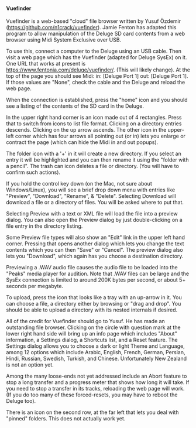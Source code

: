 #### Vuefinder

Vuefinder is a web-based "cloud" file browser written by Yusuf Özdemir (https://github.com/n1crack/vuefinder). Jamie Fenton has adapted this program to allow manipulation of the Deluge SD card contents from a web browser using Midi System Exclusive over USB.

To use this, connect a computer to the Deluge using an USB cable. Then visit a web page which has the Vuefinder (adapted for Deluge SysEx) on it. One URL that works at present is https://www.fentonia.com/deluge/vuefinder/. (This will likely change). At the top of the page you should see Midi: in: [Deluge Port 1] out: [Deluge Port 1]. If those values are "None", check the cable and the Deluge and reload the web page.

When the connection is established, press the "home" icon and you should see a listing of the contents of the SD card in the Deluge.

In the upper right hand corner is an icon made out of 4 rectangles. Press that to switch from icons to list file format. Clicking on a directory entries descends. Clicking on the up arrow ascends. The other icon in the upper-left corner which has four arrows all pointing out (or in) lets you enlarge or contract the page (which can hide the Midi in and out popups).

The folder icon with a '+' in it will create a new directory. If you select an entry it will be highlighted and you can then rename it using the "folder with a pencil". The trash can icon deletes a file or directory. (You will have to confirm such actions).

If you hold the control key down (on the Mac, not sure about Windows/Linux), you will see a brief drop down menu with entries like "Preview", "Download", "Rename", & "Delete". Selecting Download will download a file or a directory of files. You will be asked where to put that.

Selecting Preview with a text or XML file will load the file into a preview dialog. You can also open the Preview dialog by just double-clicking on a file entry in the directory listing.

Some Preview file types will also show an "Edit" link in the upper left hand corner. Pressing that opens another dialog which lets you change the text contents which you can then "Save" or "Cancel". The preview dialog also lets you "Download", which again has you choose a destination directory.

Previewing a .WAV audio file causes the audio file to be loaded into the "Peaks" media player for audition. Note that .WAV files can be large and the SysEx connection is limited to around 200K bytes per second, or about 5+ seconds per megabyte.

To upload, press the icon that looks like a tray with an up-arrow in it. You can choose a file, a directory either by browsing or "drag and drop". You should be able to upload a directory with its nested internals if desired.

All of the credit for Vuefinder should go to Yusuf. He has made an outstanding file browser. Clicking on the circle with question mark at the lower right hand side will bring up an info page which includes "About" information, a Settings dialog, a Shortcuts list, and a Reset feature. The Settings dialog allows you to choose a dark or light Theme and Language, among 12 options which include Arabic, English, French, German, Persian, Hindi,  Russian, Swedish, Turkish, and Chinese. Unfortunately New Zealand is not an option yet.

Among the many loose-ends not yet addressed include an Abort feature to stop a long transfer and a progress meter that shows how long it will take. If you need to stop a transfer in its tracks, reloading the web page will work. (If you do too many of these forced-resets, you may have to reboot the Deluge too).

There is an icon on the second row, at the far left that lets you deal with "pinned" folders. This does not actually work yet.
